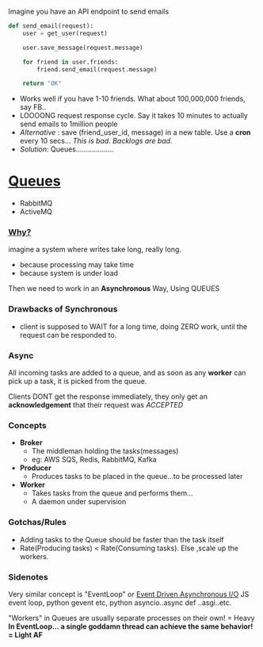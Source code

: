Imagine you have an API endpoint to send emails
```py
def send_email(request):
    user = get_user(request)

    user.save_message(request.message)

    for friend in user.friends:
        friend.send_email(request.message)

    return "OK"
```
- Works well if you have 1-10 friends. What about 100,000,000 friends, say FB..
- LOOOONG request response cycle. Say it takes 10 minutes to actually send emails to 1million people
- _Alternative_ : save (friend_user_id, message) in a new table. Use a **cron** every 10 secs... _This is bad. Backlogs are bad._
- _Solution_: Queues...................

# [Queues](https://www.fullstackpython.com/task-queues.html)


- RabbitMQ
- ActiveMQ

### [Why?](https://www.slideshare.net/bryanhelmig/task-queues-comorichweb-12962619)

imagine a system where writes take long, really long.

- because processing may take time
- because system is under load

Then we need to work in an **Asynchronous** Way, Using QUEUES

### Drawbacks of Synchronous

- client is supposed to WAIT for a long time, doing ZERO work, until the request can be responded to.

### Async

All incoming tasks are added to a queue, and as soon as any **worker** can pick up a task, it is picked from the queue.

Clients DONT get the response immediately, they only get an **acknowledgement** that their request was _ACCEPTED_


### Concepts
- **Broker**
    - The middleman holding the tasks(messages)
    - eg: AWS SQS, Redis, RabbitMQ, Kafka
- **Producer**
    - Produces tasks to be placed in the queue...to be processed later
- **Worker**
    - Takes tasks from the queue and performs them...   
    - A daemon under supervision

### Gotchas/Rules
- Adding tasks to the Queue should be faster than the task itself
- Rate(Producing tasks) < Rate(Consuming tasks). Else ,scale up the workers.

### Sidenotes
Very similar concept is "EventLoop" or [Event Driven Asynchronous I/O](http://docs.libuv.org/en/v1.x/design.html) JS event loop, python gevent etc, python asyncio..async def ..asgi..etc. <br/>



"Workers" in Queues are usually separate processes on their own! = Heavy <br/>
**In EventLoop... a single goddamn thread can achieve the same behavior! = Light AF <br/>**




